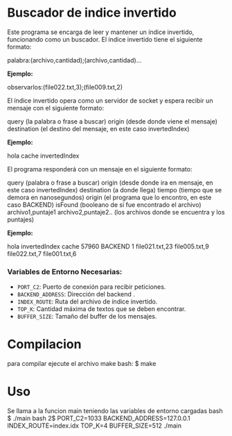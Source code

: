 # Buscador de indice invertido

Este programa se encarga de leer y mantener un índice invertido, funcionando como un buscador. El índice invertido tiene el siguiente formato:

palabra:(archivo,cantidad);(archivo,cantidad)...

**Ejemplo:**

observarlos:(file022.txt,3);(file009.txt,2)

El índice invertido opera como un servidor de socket y espera recibir un mensaje con el siguiente formato:

query           (la palabra o frase a buscar)
origin          (desde donde viene el mensaje)
destination     (el destino del mensaje, en este caso invertedIndex)

**Ejemplo:**

hola
cache
invertedIndex

El programa responderá con un mensaje en el siguiente formato:

query           (palabra o frase a buscar)
origin          (desde donde ira en mensaje, en este caso invertedIndex)
destination     (a donde llega)
tiempo          (tiempo que se demora en nanosegundos)
origin          (el programa que lo encontro, en este caso BACKEND)
isFound         (booleano de si fue encontrado el archivo)
archivo1,puntaje1 archivo2,puntaje2.. (los archivos donde se encuentra y los puntajes)

**Ejemplo:**

hola
invertedIndex
cache
57960
BACKEND
1
file021.txt,23 file005.txt,9 file022.txt,7 file001.txt,6 

### Variables de Entorno Necesarias:

- `PORT_C2`: Puerto de conexión para recibir peticiones.
- `BACKEND_ADDRESS`: Dirección del backend .
- `INDEX_ROUTE`: Ruta del archivo de índice invertido.
- `TOP_K`: Cantidad máxima de textos que se deben encontrar.
- `BUFFER_SIZE`: Tamaño del buffer de los mensajes.


# Compilacion
para compilar ejecute el archivo make 
bash: $ make

# Uso
Se llama a la funcion main teniendo las variables de entorno cargadas
bash $ ./main
bash 2$ PORT_C2=1033 BACKEND_ADDRESS=127.0.0.1 INDEX_ROUTE=index.idx TOP_K=4 
        BUFFER_SIZE=512 ./main